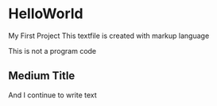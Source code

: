# HelloWorld
My First Project
This textfile is created with markup language

This is not a program code

## Medium Title
And I continue to write text

